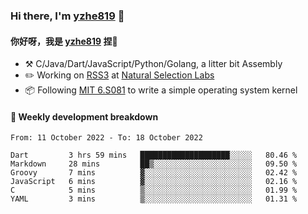 ### Hi there, I'm [yzhe819](https://github.com/yzhe819) 👋

#### 你好呀，我是 [yzhe819](https://github.com/yzhe819) 捏👋

- :hammer_and_pick: C/Java/Dart/JavaScript/Python/Golang, a litter bit Assembly
- :pencil2: Working on [RSS3](https://github.com/NaturalSelectionLabs/RSS3) at [Natural Selection Labs](https://github.com/NaturalSelectionLabs)
- 📦 Following [MIT 6.S081](https://pdos.csail.mit.edu/6.S081/2020/) to write a simple operating system kernel



#### 📝 Weekly development breakdown

<!--START_SECTION:waka-->

```text
From: 11 October 2022 - To: 18 October 2022

Dart         3 hrs 59 mins   ████████████████████░░░░░   80.46 %
Markdown     28 mins         ██▒░░░░░░░░░░░░░░░░░░░░░░   09.50 %
Groovy       7 mins          ▓░░░░░░░░░░░░░░░░░░░░░░░░   02.42 %
JavaScript   6 mins          ▓░░░░░░░░░░░░░░░░░░░░░░░░   02.16 %
C            5 mins          ▒░░░░░░░░░░░░░░░░░░░░░░░░   01.99 %
YAML         3 mins          ▒░░░░░░░░░░░░░░░░░░░░░░░░   01.31 %
```

<!--END_SECTION:waka-->



